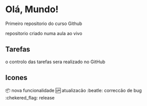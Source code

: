 # Olá, Mundo!
 Primeiro repositorio do curso Github

 repositorio criado numa aula ao vivo
 ## Tarefas 

 o controlo das tarefas sera realizado no GitHub

## Icones

:package: nova funcionalidade
:up: atualizacão
:beatle: correccão de bug
:chekered_flag: release 